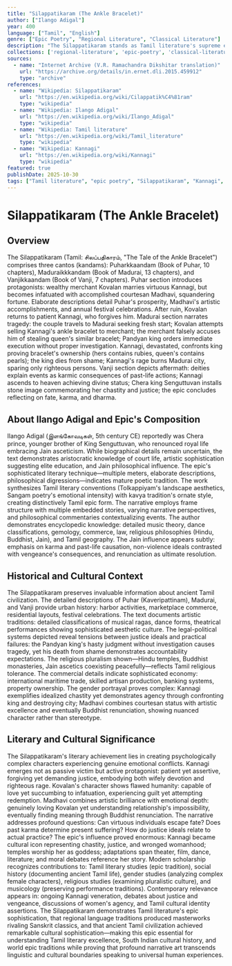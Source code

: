 ```yaml
---
title: "Silappatikaram (The Ankle Bracelet)"
author: ["Ilango Adigal"]
year: 400
language: ["Tamil", "English"]
genre: ["Epic Poetry", "Regional Literature", "Classical Literature"]
description: "The Silappatikaram stands as Tamil literature's supreme epic and one of five great Tamil kavyas, narrating Kannagi's tragic story through three cantos exploring love, injustice, and divine retribution. Composed around 5th century CE by Jain prince-turned-ascetic Ilango Adigal, this masterwork of approximately 5,730 lines follows merchant Kovalan's marriage to virtuous Kannagi, his infatuation with courtesan Madhavi, financial ruin, attempted redemption through selling Kannagi's ankle bracelet, false accusation of theft, unjust execution, and Kannagi's rage destroying Madurai city. Beyond narrative, the epic presents comprehensive portrait of ancient Tamil civilization: detailed descriptions of three capitals (Puhar, Madurai, Vanji), festivals, music, dance, commerce, justice systems, and religious pluralism (Hindu, Buddhist, Jain traditions coexisting). The work's literary excellence appears in vivid characterization, emotional intensity, elaborate descriptions, and philosophical depth addressing karma, dharma, and fate. The Silappatikaram influenced Tamil culture profoundly as literary masterpiece, cultural encyclopedia, and moral exemplar, inspiring countless adaptations while demonstrating Tamil epic poetry's sophistication rivaling Sanskrit mahakavyas."
collections: ['regional-literature', 'epic-poetry', 'classical-literature', 'historical-texts', 'poetry-collection']
sources:
  - name: "Internet Archive (V.R. Ramachandra Dikshitar translation)"
    url: "https://archive.org/details/in.ernet.dli.2015.459912"
    type: "archive"
references:
  - name: "Wikipedia: Silappatikaram"
    url: "https://en.wikipedia.org/wiki/Cilappatik%C4%81ram"
    type: "wikipedia"
  - name: "Wikipedia: Ilango Adigal"
    url: "https://en.wikipedia.org/wiki/Ilango_Adigal"
    type: "wikipedia"
  - name: "Wikipedia: Tamil literature"
    url: "https://en.wikipedia.org/wiki/Tamil_literature"
    type: "wikipedia"
  - name: "Wikipedia: Kannagi"
    url: "https://en.wikipedia.org/wiki/Kannagi"
    type: "wikipedia"
featured: true
publishDate: 2025-10-30
tags: ["Tamil literature", "epic poetry", "Silappatikaram", "Kannagi", "ancient Tamil", "regional literature", "classical literature", "Jain literature", "public domain"]
---
```


# Silappatikaram (The Ankle Bracelet)

## Overview

The Silappatikaram (Tamil: சிலப்பதிகாரம், "The Tale of the Ankle Bracelet") comprises three cantos (kandams): Puharkkaandam (Book of Puhar, 10 chapters), Maduraikkkandam (Book of Madurai, 13 chapters), and Vanjikkaandam (Book of Vanji, 7 chapters). Puhar section introduces protagonists: wealthy merchant Kovalan marries virtuous Kannagi, but becomes infatuated with accomplished courtesan Madhavi, squandering fortune. Elaborate descriptions detail Puhar's prosperity, Madhavi's artistic accomplishments, and annual festival celebrations. After ruin, Kovalan returns to patient Kannagi, who forgives him. Madurai section narrates tragedy: the couple travels to Madurai seeking fresh start; Kovalan attempts selling Kannagi's ankle bracelet to merchant; the merchant falsely accuses him of stealing queen's similar bracelet; Pandyan king orders immediate execution without proper investigation. Kannagi, devastated, confronts king proving bracelet's ownership (hers contains rubies, queen's contains pearls); the king dies from shame; Kannagi's rage burns Madurai city, sparing only righteous persons. Vanji section depicts aftermath: deities explain events as karmic consequences of past-life actions; Kannagi ascends to heaven achieving divine status; Chera king Senguttuvan installs stone image commemorating her chastity and justice; the epic concludes reflecting on fate, karma, and dharma.

## About Ilango Adigal and Epic's Composition

Ilango Adigal (இளங்கோவடிகள், 5th century CE) reportedly was Chera prince, younger brother of King Senguttuvan, who renounced royal life embracing Jain asceticism. While biographical details remain uncertain, the text demonstrates aristocratic knowledge of court life, artistic sophistication suggesting elite education, and Jain philosophical influence. The epic's sophisticated literary technique—multiple meters, elaborate descriptions, philosophical digressions—indicates mature poetic tradition. The work synthesizes Tamil literary conventions (Tolkappiyam's landscape aesthetics, Sangam poetry's emotional intensity) with kavya tradition's ornate style, creating distinctively Tamil epic form. The narrative employs frame structure with multiple embedded stories, varying narrative perspectives, and philosophical commentaries contextualizing events. The author demonstrates encyclopedic knowledge: detailed music theory, dance classifications, gemology, commerce, law, religious philosophies (Hindu, Buddhist, Jain), and Tamil geography. The Jain influence appears subtly: emphasis on karma and past-life causation, non-violence ideals contrasted with vengeance's consequences, and renunciation as ultimate resolution.

## Historical and Cultural Context

The Silappatikaram preserves invaluable information about ancient Tamil civilization. The detailed descriptions of Puhar (Kaveripattinam), Madurai, and Vanji provide urban history: harbor activities, marketplace commerce, residential layouts, festival celebrations. The text documents artistic traditions: detailed classifications of musical ragas, dance forms, theatrical performances showing sophisticated aesthetic culture. The legal-political systems depicted reveal tensions between justice ideals and practical failures: the Pandyan king's hasty judgment without investigation causes tragedy, yet his death from shame demonstrates accountability expectations. The religious pluralism shown—Hindu temples, Buddhist monasteries, Jain ascetics coexisting peacefully—reflects Tamil religious tolerance. The commercial details indicate sophisticated economy: international maritime trade, skilled artisan production, banking systems, property ownership. The gender portrayal proves complex: Kannagi exemplifies idealized chastity yet demonstrates agency through confronting king and destroying city; Madhavi combines courtesan status with artistic excellence and eventually Buddhist renunciation, showing nuanced character rather than stereotype.

## Literary and Cultural Significance

The Silappatikaram's literary achievement lies in creating psychologically complex characters experiencing genuine emotional conflicts. Kannagi emerges not as passive victim but active protagonist: patient yet assertive, forgiving yet demanding justice, embodying both wifely devotion and righteous rage. Kovalan's character shows flawed humanity: capable of love yet succumbing to infatuation, experiencing guilt yet attempting redemption. Madhavi combines artistic brilliance with emotional depth: genuinely loving Kovalan yet understanding relationship's impossibility, eventually finding meaning through Buddhist renunciation. The narrative addresses profound questions: Can virtuous individuals escape fate? Does past karma determine present suffering? How do justice ideals relate to actual practice? The epic's influence proved enormous: Kannagi became cultural icon representing chastity, justice, and wronged womanhood; temples worship her as goddess; adaptations span theater, film, dance, literature; and moral debates reference her story. Modern scholarship recognizes contributions to: Tamil literary studies (epic tradition), social history (documenting ancient Tamil life), gender studies (analyzing complex female characters), religious studies (examining pluralistic culture), and musicology (preserving performance traditions). Contemporary relevance appears in: ongoing Kannagi veneration, debates about justice and vengeance, discussions of women's agency, and Tamil cultural identity assertions. The Silappatikaram demonstrates Tamil literature's epic sophistication, that regional language traditions produced masterworks rivaling Sanskrit classics, and that ancient Tamil civilization achieved remarkable cultural sophistication—making this epic essential for understanding Tamil literary excellence, South Indian cultural history, and world epic traditions while proving that profound narrative art transcends linguistic and cultural boundaries speaking to universal human experiences.
